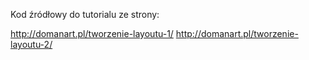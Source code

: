 Kod źródłowy do tutorialu ze strony:

http://domanart.pl/tworzenie-layoutu-1/
http://domanart.pl/tworzenie-layoutu-2/

